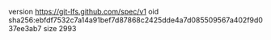 version https://git-lfs.github.com/spec/v1
oid sha256:ebfdf7532c7a14a91bef7d87868c2425dde4a7d085509567a402f9d037ee3ab7
size 2993
